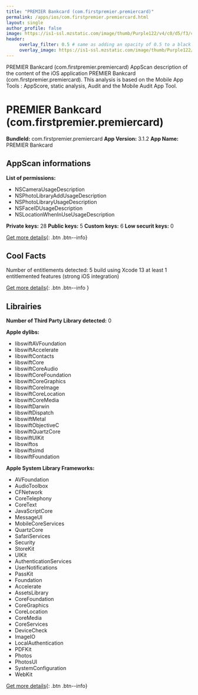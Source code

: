 ```yaml
---
title: "PREMIER Bankcard (com.firstpremier.premiercard)"
permalink: /apps/ios/com.firstpremier.premiercard.html
layout: single
author_profile: false
image: https://is1-ssl.mzstatic.com/image/thumb/Purple122/v4/c0/d5/f3/c0d5f314-3a71-a974-e99c-7e3423b7cf2b/AppIcon-0-0-1x_U007emarketing-0-0-0-6-0-0-sRGB-0-0-0-GLES2_U002c0-512MB-85-220-0-0.png/512x512bb.jpg
header: 
     overlay_filter: 0.5 # same as adding an opacity of 0.5 to a black background
     overlay_image: https://is1-ssl.mzstatic.com/image/thumb/Purple122/v4/c0/d5/f3/c0d5f314-3a71-a974-e99c-7e3423b7cf2b/AppIcon-0-0-1x_U007emarketing-0-0-0-6-0-0-sRGB-0-0-0-GLES2_U002c0-512MB-85-220-0-0.png/512x512bb.jpg
---
```

PREMIER Bankcard (com.firstpremier.premiercard) AppScan description of the content of the iOS application PREMIER Bankcard (com.firstpremier.premiercard). This analysis is based on the Mobile App Tools : AppScore, static analysis, Audit and the Mobile Audit App Tool.

# PREMIER Bankcard (com.firstpremier.premiercard)

**BundleId:** com.firstpremier.premiercard
**App Version:** 3.1.2
**App Name:** PREMIER Bankcard


## AppScan informations 

**List of permissions:** 
- NSCameraUsageDescription
- NSPhotoLibraryAddUsageDescription
- NSPhotoLibraryUsageDescription
- NSFaceIDUsageDescription
- NSLocationWhenInUseUsageDescription
  
  
**Private keys:** 28
**Public keys:** 5
**Custom keys:** 6
**Low securit keys:** 0
  
[Get more details](/pricing.html){: .btn .btn--info}

## Cool Facts

Number of entitlements detected: 5
build using Xcode 13
at least 1 entitlemented features (strong iOS integration)
  
[Get more details](/pricing.html){: .btn .btn--info }

## Librairies 
**Number of Third Party Library detected:** 0


**Apple dylibs:**
- libswiftAVFoundation
- libswiftAccelerate
- libswiftContacts
- libswiftCore
- libswiftCoreAudio
- libswiftCoreFoundation
- libswiftCoreGraphics
- libswiftCoreImage
- libswiftCoreLocation
- libswiftCoreMedia
- libswiftDarwin
- libswiftDispatch
- libswiftMetal
- libswiftObjectiveC
- libswiftQuartzCore
- libswiftUIKit
- libswiftos
- libswiftsimd
- libswiftFoundation


**Apple System Library Frameworks:**
- AVFoundation
- AudioToolbox
- CFNetwork
- CoreTelephony
- CoreText
- JavaScriptCore
- MessageUI
- MobileCoreServices
- QuartzCore
- SafariServices
- Security
- StoreKit
- UIKit
- AuthenticationServices
- UserNotifications
- PassKit
- Foundation
- Accelerate
- AssetsLibrary
- CoreFoundation
- CoreGraphics
- CoreLocation
- CoreMedia
- CoreServices
- DeviceCheck
- ImageIO
- LocalAuthentication
- PDFKit
- Photos
- PhotosUI
- SystemConfiguration
- WebKit


  
[Get more details](/pricing.html){: .btn .btn--info}

